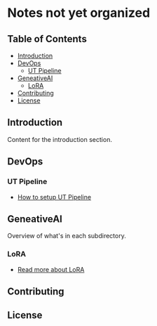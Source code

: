 # Notes not yet organized

## Table of Contents
- [Introduction](#introduction)
- [DevOps](#devops)
  - [UT Pipeline](#ut-pipeline)
- [GeneativeAI](#geneativeai)
  - [LoRA](#lora)
- [Contributing](#contributing)
- [License](#license)

## Introduction
Content for the introduction section.

## DevOps

### UT Pipeline
- [How to setup UT Pipeline](docs/how_to_setup_ut_pipeline.md)

## GeneativeAI
Overview of what's in each subdirectory.

### LoRA
- [Read more about LoRA](docs/train_your_first_lora.md)

## Contributing

## License
